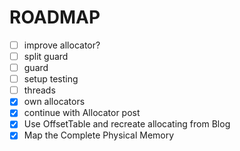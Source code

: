 # ROADMAP

- [ ] improve allocator?
- [ ] split guard
- [ ] guard
- [ ] setup testing
- [ ] threads
- [x] own allocators
- [x] continue with Allocator post
- [x] Use OffsetTable and recreate allocating from Blog
- [x] Map the Complete Physical Memory
